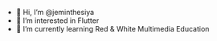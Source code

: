 - 👋 Hi, I’m @jeminthesiya
- 👀 I’m interested in Flutter
- 🌱 I’m currently learning Red & White Multimedia Education
